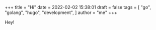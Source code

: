 +++
title = "Hi"
date = 2022-02-02 15:38:01
draft = false
tags = [
    "go",
    "golang",
    "hugo",
    "development",
]
author = "me"
+++

Hey!
